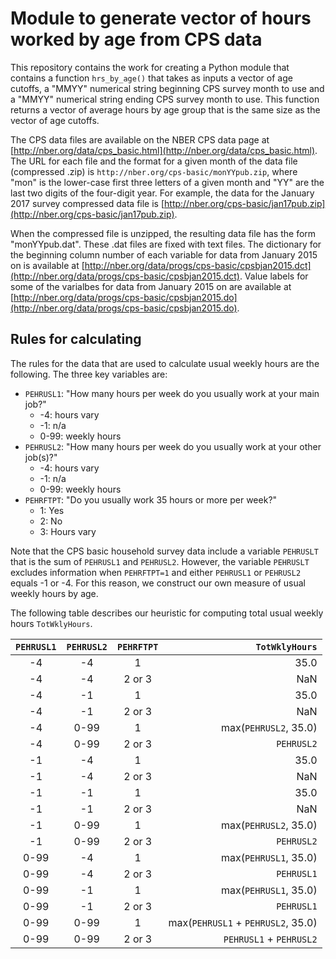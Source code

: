# Module to generate vector of hours worked by age from CPS data
This repository contains the work for creating a Python module that contains a function `hrs_by_age()` that takes as inputs a vector of age cutoffs, a "MMYY" numerical string beginning CPS survey month to use and a "MMYY" numerical string ending CPS survey month to use. This function returns a vector of average hours by age group that is the same size as the vector of age cutoffs.

The CPS data files are available on the NBER CPS data page at [http://nber.org/data/cps_basic.html](http://nber.org/data/cps_basic.html). The URL for each file and the format for a given month of the data file (compressed .zip) is `http://nber.org/cps-basic/monYYpub.zip`, where "mon" is the lower-case first three letters of a given month and "YY" are the last two digits of the four-digit year. For example, the data for the January 2017 survey compressed data file is [http://nber.org/cps-basic/jan17pub.zip](http://nber.org/cps-basic/jan17pub.zip).

When the compressed file is unzipped, the resulting data file has the form "monYYpub.dat". These .dat files are fixed with text files. The dictionary for the beginning column number of each variable for data from January 2015 on is available at [http://nber.org/data/progs/cps-basic/cpsbjan2015.dct](http://nber.org/data/progs/cps-basic/cpsbjan2015.dct). Value labels for some of the varialbes for data from January 2015 on are available at [http://nber.org/data/progs/cps-basic/cpsbjan2015.do](http://nber.org/data/progs/cps-basic/cpsbjan2015.do).

## Rules for calculating
The rules for the data that are used to calculate usual weekly hours are the following. The three key variables are:

* `PEHRUSL1`: "How many hours per week do you usually work at your main job?"
  * -4: hours vary
  * -1: n/a
  * 0-99: weekly hours
* `PEHRUSL2`: "How many hours per week do you usually work at your other job(s)?"
  * -4: hours vary
  * -1: n/a
  * 0-99: weekly hours
* `PEHRFTPT`: "Do you usually  work 35 hours or more per week?"
  * 1: Yes
  * 2: No
  * 3: Hours vary

Note that the CPS basic household survey data include a variable `PEHRUSLT` that is the sum of `PEHRUSL1` and `PEHRUSL2`. However, the variable `PEHRUSLT` excludes information when `PEHRFTPT=1` and either `PEHRUSL1` or `PEHRUSL2` equals -1 or -4. For this reason, we construct our own measure of usual weekly hours by age.

The following table describes our heuristic for computing total usual weekly hours `TotWklyHours`.

| `PEHRUSL1` | `PEHRUSL2` | `PEHRFTPT` | `TotWklyHours` |
|:----------:|:----------:|:----------:| --------------:|
|      -4    |      -4    |        1   | 35.0 |
|      -4    |      -4    |   2 or 3   | NaN |
|      -4    |      -1    |        1   | 35.0 |
|      -4    |      -1    |   2 or 3   | NaN |
|      -4    |    0-99    |        1   | max(`PEHRUSL2`, 35.0) |
|      -4    |    0-99    |   2 or 3   | `PEHRUSL2` |
|      -1    |      -4    |        1   | 35.0 |
|      -1    |      -4    |   2 or 3   | NaN |
|      -1    |      -1    |        1   | 35.0 |
|      -1    |      -1    |   2 or 3   | NaN |
|      -1    |    0-99    |        1   | max(`PEHRUSL2`, 35.0) |
|      -1    |    0-99    |   2 or 3   | `PEHRUSL2` |
|    0-99    |      -4    |        1   | max(`PEHRUSL1`, 35.0) |
|    0-99    |      -4    |   2 or 3   | `PEHRUSL1` |
|    0-99    |      -1    |        1   | max(`PEHRUSL1`, 35.0) |
|    0-99    |      -1    |   2 or 3   | `PEHRUSL1` |
|    0-99    |    0-99    |        1   | max(`PEHRUSL1` + `PEHRUSL2`, 35.0) |
|    0-99    |    0-99    |   2 or 3   | `PEHRUSL1` + `PEHRUSL2` |

